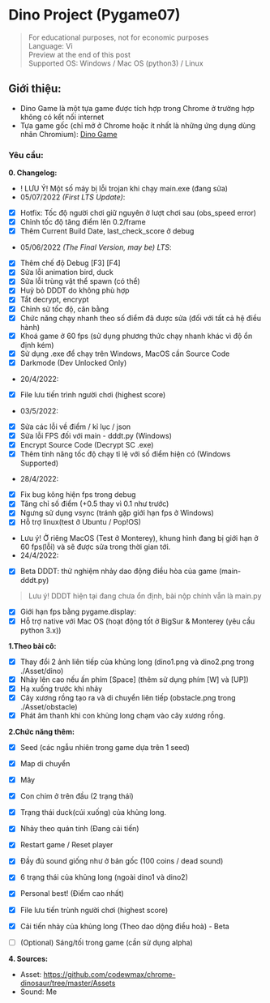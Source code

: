 # Dino Project (Pygame07)
> For educational purposes, not for economic purposes<br />
> Language: Vi<br />
> Preview at the end of this post<br />
> Supported OS: Windows / Mac OS (python3) / Linux <br />
## Giới thiệu:
- Dino Game là một tựa game được tích hợp trong Chrome ở trường hợp không có kết nối internet
- Tựa game gốc (chỉ mở ở Chrome hoặc ít nhất là những ứng dụng dùng nhân Chromium): [Dino Game](chrome://dino)

### Yêu cầu:

**0. Changelog:**
- ! LƯU Ý! Một số máy bị lỗi trojan khi chạy main.exe (đang sửa)
- 05/07/2022 *(First LTS Update)*:
- [x] Hotfix: Tốc độ người chơi giữ nguyên ở lượt chơi sau (obs_speed error)
- [x] Chỉnh tốc độ tăng điểm lên 0.2/frame
- [x] Thêm Current Build Date, last_check_score ở debug
 
- 05/06/2022 *(The Final Version, may be) LTS*:
- [x] Thêm chế độ Debug [F3] [F4]
- [x] Sửa lỗi animation bird, duck
- [x] Sửa lỗi trùng vật thể spawn (có thể)
- [x] Huỷ bỏ DDDT do không phù hợp
- [x] Tắt decrypt, encrypt
- [x] Chỉnh sử tốc độ, cân bằng
- [x] Chức năng chạy nhanh theo số điểm đã được sửa (đối với tất cả hệ điều hành)
- [x] Khoá game ở 60 fps (sử dụng phương thức chạy nhanh khác vì độ ổn định kém)
- [x] Sử dụng .exe để chạy trên Windows, MacOS cần Source Code
- [x] Darkmode (Dev Unlocked Only)  
- 20/4/2022:
- [x] File lưu tiến trình người chơi (highest score)
- 03/5/2022:
- [x] Sửa các lỗi về điểm / kỉ lục / json
- [x] Sửa lỗi FPS đối với main - dddt.py (Windows)
- [x] Encrypt Source Code (Decrypt SC .exe)
- [x] Thêm tính năng tốc độ chạy tỉ lệ với số điểm hiện có (Windows Supported) 
- 28/4/2022:
- [x] Fix bug kông hiện fps trong debug
- [x] Tăng chỉ số điểm (+0.5 thay vì 0.1 như trước)
- [x] Ngưng sử dụng vsync (tránh gặp giới hạn fps ở Windows)
- [x] Hỗ trợ linux(test ở Ubuntu / Pop!OS)
- Lưu ý! Ở riêng MacOS (Test ở Monterey), khung hình đang bị giới hạn ở 60 fps(lỗi) và sẽ được sửa trong thời gian tới.
- 24/4/2022:
- [x] Beta DDDT: thử nghiệm nhảy dao động điều hòa của game (main-dddt.py)
> Lưu ý! DDDT hiện tại đang chưa ổn định, bài nộp chính vẫn là main.py
- [x] Giới hạn fps bằng pygame.display:
- [x] Hỗ trợ native với Mac OS (hoạt động tốt ở BigSur & Monterey (yêu cầu python 3.x)) 

**1.Theo bài cô:**
- [x] Thay đổi 2 ảnh liên tiếp của khủng long (dino1.png và dino2.png trong ./Asset/dino)
- [x] Nhảy lên cao nếu ấn phím [Space] (thêm sử dụng phím [W] và [UP])
- [x] Hạ xuống trước khi nhảy
- [x] Cây xương rồng tạo ra và di chuyển liên tiếp (obstacle.png trong ./Asset/obstacle)
- [x] Phát âm thanh khi con khủng long chạm vào cây xương rồng.

**2.Chức năng thêm:**
- [x] Seed (các ngẫu nhiên trong game dựa trên 1 seed)
- [x] Map di chuyển
- [x] Mây
- [x] Con chim ở trên đầu (2 trạng thái) 
- [x] Trạng thái duck(cúi xuống) của khủng long.
- [x] Nhảy theo quán tính (Đang cải tiến)
- [x] Restart game / Reset player
- [x] Đầy đủ sound giống như ở bản gốc (100 coins / dead sound)
- [x] 6 trạng thái của khủng long (ngoài dino1 và dino2)
- [x] Personal best! (Điểm cao nhất)
- [x] File lưu tiến trùnh người chơi (highest score)
- [x] Cải tiến nhảy của khủng long (Theo dao dộng điều hoà) - Beta
- [ ] \(Optional) Sáng/tối trong game (cần sử dụng alpha)


**4. Sources:**
- Asset: https://github.com/codewmax/chrome-dinosaur/tree/master/Assets
- Sound: Me

